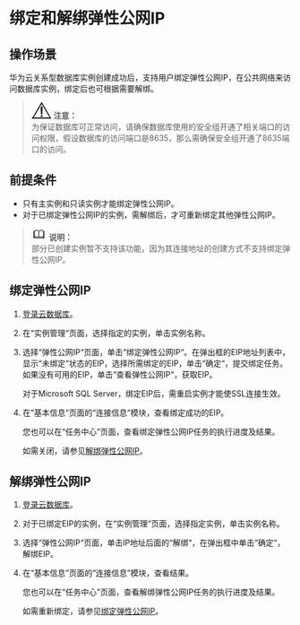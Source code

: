 # 绑定和解绑弹性公网IP<a name="zh-cn_topic_public_accessibility"></a>

## 操作场景<a name="section26758795194119"></a>

华为云关系型数据库实例创建成功后，支持用户绑定弹性公网IP，在公共网络来访问数据库实例，绑定后也可根据需要解绑。

>![](public_sys-resources/icon-notice.gif) **注意：**   
>为保证数据库可正常访问，请确保数据库使用的安全组开通了相关端口的访问权限，假设数据库的访问端口是8635，那么需确保安全组开通了8635端口的访问。  

## 前提条件<a name="section25123869979"></a>

-   只有主实例和只读实例才能绑定弹性公网IP。
-   对于已绑定弹性公网IP的实例，需解绑后，才可重新绑定其他弹性公网IP。

>![](public_sys-resources/icon-note.gif) **说明：**   
>部分已创建实例暂不支持该功能，因为其连接地址的创建方式不支持绑定弹性公网IP。  

## 绑定弹性公网IP<a name="section3199593620428"></a>

1.  [登录云数据库](https://support.huaweicloud.com/qs-rds/rds_login.html)。
2.  在“实例管理“页面，选择指定的实例，单击实例名称。
3.  选择“弹性公网IP“页面，单击“绑定弹性公网IP“。在弹出框的EIP地址列表中，显示“未绑定“状态的EIP，选择所需绑定的EIP，单击“确定“，提交绑定任务。如果没有可用的EIP，单击“查看弹性公网IP“，获取EIP。

    对于Microsoft SQL Server，绑定EIP后，需重启实例才能使SSL连接生效。

4.  在“基本信息“页面的“连接信息“模块，查看绑定成功的EIP。

    您也可以在“任务中心”页面，查看绑定弹性公网IP任务的执行进度及结果。

    如需关闭，请参见[解绑弹性公网IP](#section186511510267)。


## 解绑弹性公网IP<a name="section186511510267"></a>

1.  [登录云数据库](https://support.huaweicloud.com/qs-rds/rds_login.html)。
2.  对于已绑定EIP的实例，在“实例管理“页面，选择指定实例，单击实例名称。
3.  选择“弹性公网IP“页面，单击IP地址后面的“解绑“，在弹出框中单击“确定“，解绑EIP。
4.  在“基本信息”页面的“连接信息”模块，查看结果。

    您也可以在“任务中心”页面，查看解绑弹性公网IP任务的执行进度及结果。

    如需重新绑定，请参见[绑定弹性公网IP](#section3199593620428)。


